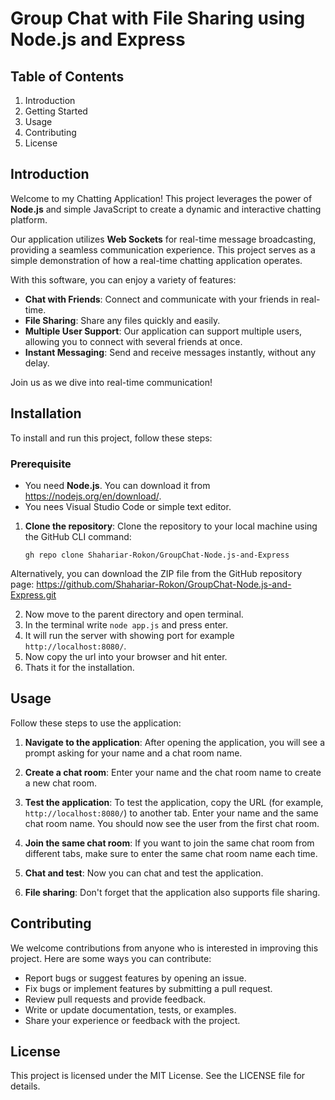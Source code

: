 # Group Chat with File Sharing using Node.js and Express

## Table of Contents
1. Introduction
2. Getting Started
3. Usage
4. Contributing
5. License

## Introduction

Welcome to my Chatting Application! This project leverages the power of **Node.js** and simple JavaScript to create a dynamic and interactive chatting platform.

Our application utilizes **Web Sockets** for real-time message broadcasting, providing a seamless communication experience. This project serves as a simple demonstration of how a real-time chatting application operates.

With this software, you can enjoy a variety of features:

- **Chat with Friends**: Connect and communicate with your friends in real-time.
- **File Sharing**: Share any files quickly and easily.
- **Multiple User Support**: Our application can support multiple users, allowing you to connect with several friends at once.
- **Instant Messaging**: Send and receive messages instantly, without any delay.

Join us as we dive into real-time communication!

## Installation
To install and run this project, follow these steps:

### Prerequisite
- You need **Node.js**. You can download it from https://nodejs.org/en/download/.
- You nees Visual Studio Code or simple text editor.

1. **Clone the repository**: Clone the repository to your local machine using the GitHub CLI command:

   ```shell
   gh repo clone Shahariar-Rokon/GroupChat-Node.js-and-Express
   
  Alternatively, you can download the ZIP file from the GitHub repository page: https://github.com/Shahariar-Rokon/GroupChat-Node.js-and-Express.git
  
2. Now move to the parent directory and open terminal.
3. In the terminal write `node app.js` and press enter.
4. It will run the server with showing port for example `http://localhost:8080/`.
5. Now copy the url into your browser and hit enter.
6. Thats it for the installation.
   
## Usage

Follow these steps to use the application:

1. **Navigate to the application**: After opening the application, you will see a prompt asking for your name and a chat room name.

2. **Create a chat room**: Enter your name and the chat room name to create a new chat room.

3. **Test the application**: To test the application, copy the URL (for example, `http://localhost:8080/`) to another tab. Enter your name and the same chat room name. You should now see the user from the first chat room.

4. **Join the same chat room**: If you want to join the same chat room from different tabs, make sure to enter the same chat room name each time.

5. **Chat and test**: Now you can chat and test the application.

6. **File sharing**: Don't forget that the application also supports file sharing.

## Contributing

We welcome contributions from anyone who is interested in improving this project. Here are some ways you can contribute:

- Report bugs or suggest features by opening an issue.
- Fix bugs or implement features by submitting a pull request.
- Review pull requests and provide feedback.
- Write or update documentation, tests, or examples.
- Share your experience or feedback with the project.

## License

This project is licensed under the MIT License. See the LICENSE file for details.
